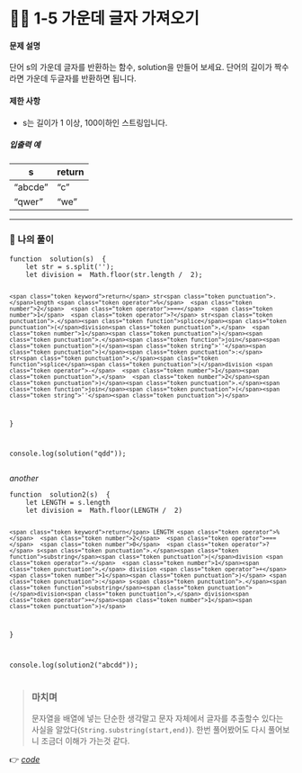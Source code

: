 <h1 id="👩‍💻-1-5-가운데-글자-가져오기">👩‍💻 1-5 가운데 글자 가져오기</h1>
<h4 id="문제-설명">문제 설명</h4>
<p>단어 s의 가운데 글자를 반환하는 함수, solution을 만들어 보세요. 단어의 길이가 짝수라면 가운데 두글자를 반환하면 됩니다.</p>
<h4 id="제한-사항">제한 사항</h4>
<ul>
<li>s는 길이가 1 이상, 100이하인 스트링입니다.</li>
</ul>
<h5 id="입출력-예">입출력 예</h5>

<table>
<thead>
<tr>
<th>s</th>
<th>return</th>
</tr>
</thead>
<tbody>
<tr>
<td>“abcde”</td>
<td>“c”</td>
</tr>
<tr>
<td>“qwer”</td>
<td>“we”</td>
</tr>
</tbody>
</table><hr>
<h3 id="👤-나의-풀이">👤 나의 풀이</h3>
<pre class=" language-javascript"><code class="prism  language-javascript"><span class="token keyword">function</span>  <span class="token function">solution</span><span class="token punctuation">(</span>s<span class="token punctuation">)</span>  <span class="token punctuation">{</span>
	<span class="token keyword">let</span> str <span class="token operator">=</span> s<span class="token punctuation">.</span><span class="token function">split</span><span class="token punctuation">(</span><span class="token string">''</span><span class="token punctuation">)</span><span class="token punctuation">;</span>
	<span class="token keyword">let</span> division <span class="token operator">=</span>  Math<span class="token punctuation">.</span><span class="token function">floor</span><span class="token punctuation">(</span>str<span class="token punctuation">.</span>length <span class="token operator">/</span>  <span class="token number">2</span><span class="token punctuation">)</span><span class="token punctuation">;</span>

	<span class="token keyword">return</span> str<span class="token punctuation">.</span>length <span class="token operator">%</span>  <span class="token number">2</span>  <span class="token operator">===</span>  <span class="token number">1</span>  <span class="token operator">?</span> str<span class="token punctuation">.</span><span class="token function">splice</span><span class="token punctuation">(</span>division<span class="token punctuation">,</span>  <span class="token number">1</span><span class="token punctuation">)</span><span class="token punctuation">.</span><span class="token function">join</span><span class="token punctuation">(</span><span class="token string">''</span><span class="token punctuation">)</span><span class="token punctuation">:</span> str<span class="token punctuation">.</span><span class="token function">splice</span><span class="token punctuation">(</span>division <span class="token operator">-</span>  <span class="token number">1</span><span class="token punctuation">,</span>  <span class="token number">2</span><span class="token punctuation">)</span><span class="token punctuation">.</span><span class="token function">join</span><span class="token punctuation">(</span><span class="token string">''</span><span class="token punctuation">)</span>
<span class="token punctuation">}</span>

console<span class="token punctuation">.</span><span class="token function">log</span><span class="token punctuation">(</span><span class="token function">solution</span><span class="token punctuation">(</span><span class="token string">"qdd"</span><span class="token punctuation">)</span><span class="token punctuation">)</span><span class="token punctuation">;</span>
</code></pre>
<p><em>another</em></p>
<pre class=" language-javascript"><code class="prism  language-javascript"><span class="token keyword">function</span>  <span class="token function">solution2</span><span class="token punctuation">(</span>s<span class="token punctuation">)</span>  <span class="token punctuation">{</span>
	<span class="token keyword">let</span> LENGTH <span class="token operator">=</span> s<span class="token punctuation">.</span>length
	<span class="token keyword">let</span> division <span class="token operator">=</span>  Math<span class="token punctuation">.</span><span class="token function">floor</span><span class="token punctuation">(</span>LENGTH <span class="token operator">/</span>  <span class="token number">2</span><span class="token punctuation">)</span>

	<span class="token keyword">return</span> LENGTH <span class="token operator">%</span>  <span class="token number">2</span>  <span class="token operator">===</span>  <span class="token number">0</span>  <span class="token operator">?</span> s<span class="token punctuation">.</span><span class="token function">substring</span><span class="token punctuation">(</span>division <span class="token operator">-</span>  <span class="token number">1</span><span class="token punctuation">,</span> division <span class="token operator">+</span>  <span class="token number">1</span><span class="token punctuation">)</span> <span class="token punctuation">:</span> s<span class="token punctuation">.</span><span class="token function">substring</span><span class="token punctuation">(</span>division<span class="token punctuation">,</span> division<span class="token operator">+</span><span class="token number">1</span><span class="token punctuation">)</span>
<span class="token punctuation">}</span>

console<span class="token punctuation">.</span><span class="token function">log</span><span class="token punctuation">(</span><span class="token function">solution2</span><span class="token punctuation">(</span><span class="token string">"abcdd"</span><span class="token punctuation">)</span><span class="token punctuation">)</span><span class="token punctuation">;</span>
</code></pre>
<blockquote>
<h3 id="마치며">마치며</h3>
<p>문자열을 배열에 넣는 단순한 생각말고 문자 자체에서 글자를 추출할수 있다는 사실을 알았다(<code>String.substring(start,end)</code>). 한번 풀어봤어도 다시 풀어보니 조금더 이해가 가는것 같다.</p>
</blockquote>
<p>👉 <a href="https://github.com/gay0ung/Algorithm/blob/master/PROGRAMMERS/LEVEL_01/%E2%9C%A8%20code-re/05_%EA%B0%80%EC%9A%B4%EB%8D%B0%20%EA%B8%80%EC%9E%90%20%EA%B0%80%EC%A0%B8%EC%98%A4%EA%B8%B0.html"><em>code</em></a></p>

